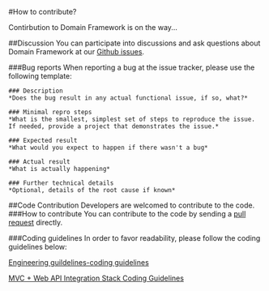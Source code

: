 #How to contribute?

Contirbution to Domain Framework is on the way...

##Discussion
You can participate into discussions and ask questions about Domain Framework at our [Github issues](https://github.com/OData/DomainFramework/issues). 


###Bug reports
When reporting a bug at the issue tracker, please use the following template:
```
### Description
*Does the bug result in any actual functional issue, if so, what?*  

### Minimal repro steps
*What is the smallest, simplest set of steps to reproduce the issue. If needed, provide a project that demonstrates the issue.*  

### Expected result
*What would you expect to happen if there wasn't a bug*  

### Actual result
*What is actually happening*  

### Further technical details
*Optional, details of the root cause if known*  
```
##Code Contribution
Developers are welcomed to contribute to the code.
###How to contribute
You can contribute to the code by sending a [pull request](https://help.github.com/articles/using-pull-requests/) directly.

###Coding guidelines
In order to favor readability, please follow the coding guidelines below:

[Engineering guildelines-coding guidelines](https://github.com/aspnet/Home/wiki/Engineering-guidelines#coding-guidelines)

[MVC + Web API Integration Stack Coding Guidelines ](http://aspwiki/Default.aspx?Page=MVC_WebAPI_Integration_Stack_Coding_Guidelines&NS=&AspxAutoDetectCookieSupport=1)
